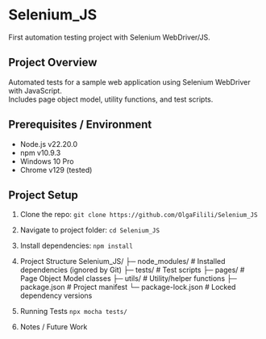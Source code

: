 # Selenium_JS
First automation testing project with Selenium WebDriver/JS.

## Project Overview
Automated tests for a sample web application using Selenium WebDriver with JavaScript.  
Includes page object model, utility functions, and test scripts.

## Prerequisites / Environment
- Node.js v22.20.0
- npm v10.9.3
- Windows 10 Pro
- Chrome v129 (tested)

## Project Setup
1. Clone the repo:
```git clone https://github.com/OlgaFilili/Selenium_JS ```

2. Navigate to project folder:
```cd Selenium_JS ```

2. Install dependencies:
```npm install ```

4. Project Structure
Selenium_JS/
├─ node_modules/      # Installed dependencies (ignored by Git)
├─ tests/             # Test scripts
├─ pages/             # Page Object Model classes
├─ utils/             # Utility/helper functions
├─ package.json       # Project manifest
└─ package-lock.json  # Locked dependency versions

5. Running Tests
```npx mocha tests/ ```

6. Notes / Future Work